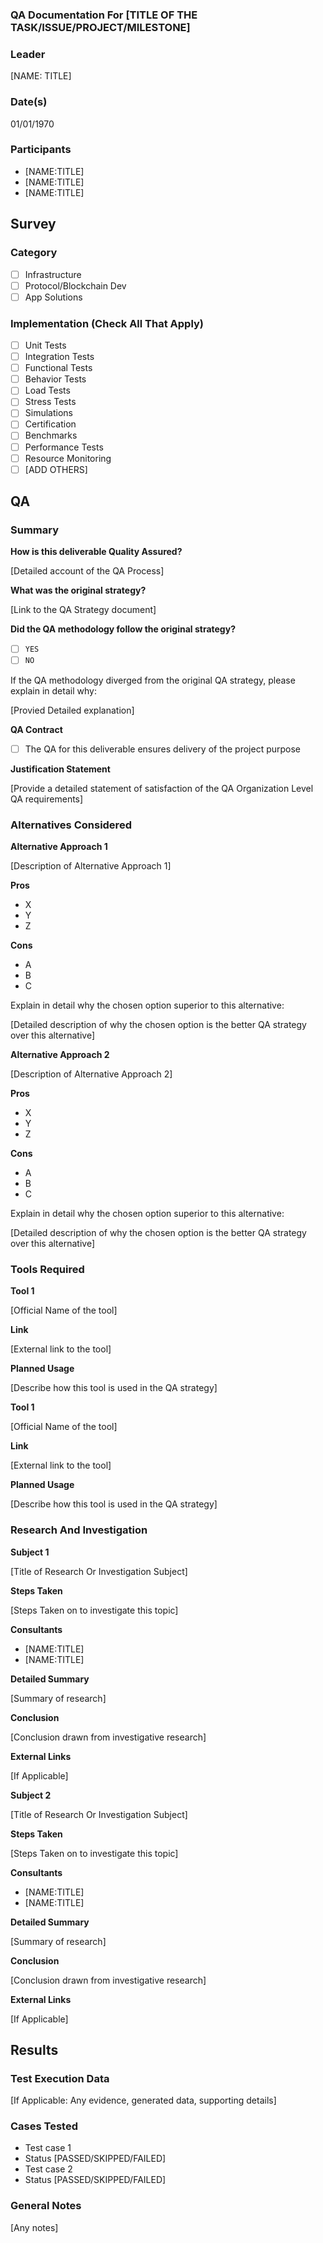 ### QA Documentation For [TITLE OF THE TASK/ISSUE/PROJECT/MILESTONE]  
### Leader  
[NAME: TITLE]  
### Date(s)  
01/01/1970  
### Participants
- [NAME:TITLE]
- [NAME:TITLE]
- [NAME:TITLE]
## Survey
### Category
- [ ] Infrastructure  
- [ ] Protocol/Blockchain Dev  
- [ ] App Solutions  

### Implementation (Check All That Apply)
- [ ] Unit Tests
- [ ] Integration Tests
- [ ] Functional Tests
- [ ] Behavior Tests
- [ ] Load Tests
- [ ] Stress Tests
- [ ] Simulations
- [ ] Certification
- [ ] Benchmarks
- [ ] Performance Tests
- [ ] Resource Monitoring
- [ ] [ADD OTHERS]

## QA
### Summary

**How is this deliverable Quality Assured?**

[Detailed account of the QA Process]

**What was the original strategy?**

[Link to the QA Strategy document]

**Did the QA methodology follow the original strategy?**
- [ ] `YES`
- [ ] `NO`

If the QA methodology diverged from the original QA strategy, please explain in detail why:

[Provied Detailed explanation]

**QA Contract**

- [ ] The QA for this deliverable ensures delivery of the project purpose

**Justification Statement**

[Provide a detailed statement of satisfaction of the QA Organization Level QA requirements]

### Alternatives Considered
**Alternative Approach 1**

[Description of Alternative Approach 1]

**Pros**
- X
- Y
- Z

**Cons**
- A
- B
- C

Explain in detail why the chosen option superior to this alternative:

[Detailed description of why the chosen option is the better QA strategy over this alternative]

**Alternative Approach 2**

[Description of Alternative Approach 2]

**Pros**
- X
- Y
- Z

**Cons**
- A
- B
- C

Explain in detail why the chosen option superior to this alternative:

[Detailed description of why the chosen option is the better QA strategy over this alternative]
### Tools Required
**Tool 1**

[Official Name of the tool]

**Link**

[External link to the tool]

**Planned Usage**

[Describe how this tool is used in the QA strategy]

**Tool 1**

[Official Name of the tool]

**Link**

[External link to the tool]

**Planned Usage**

[Describe how this tool is used in the QA strategy]

### Research And Investigation
**Subject 1**

[Title of Research Or Investigation Subject]

**Steps Taken**

[Steps Taken on to investigate this topic]

**Consultants**

- [NAME:TITLE]
- [NAME:TITLE]

**Detailed Summary**

[Summary of research]

**Conclusion**

[Conclusion drawn from investigative research]

**External Links**

[If Applicable]

**Subject 2**

[Title of Research Or Investigation Subject]

**Steps Taken**

[Steps Taken on to investigate this topic]

**Consultants**

- [NAME:TITLE]
- [NAME:TITLE]

**Detailed Summary**

[Summary of research]

**Conclusion**

[Conclusion drawn from investigative research]

**External Links**

[If Applicable]

## Results
### Test Execution Data
[If Applicable: Any evidence, generated data, supporting details]
### Cases Tested
- Test case 1 
 - Status [PASSED/SKIPPED/FAILED]
- Test case 2
 - Status [PASSED/SKIPPED/FAILED]

### General Notes  
[Any notes]  
